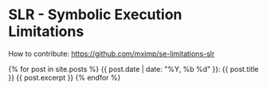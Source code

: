 # SLR - Symbolic Execution Limitations

How to contribute: https://github.com/mximp/se-limitations-slr

{% for post in site.posts %} {{ post.date | date: "%Y, %b %d" }}: {{ post.title }} {{ post.excerpt }}
{% endfor %}
